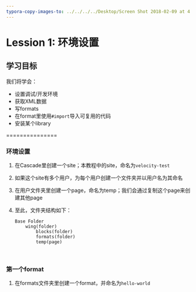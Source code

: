 ```yaml
---
typora-copy-images-to: ../../../../Desktop/Screen Shot 2018-02-09 at 4.22.51 PM.png
---
```


# Lession 1: 环境设置

## 学习目标

我们将学会：

* 设置调试/开发环境
* 获取XML数据
* 写formats
* 在format里使用`#import`导入可复用的代码
* 安装某个library

===============

### 环境设置

1. 在Cascade里创建一个site；本教程中的site，命名为`velocity-test`

2. 如果这个site有多个用户，为每个用户创建一个文件夹并以用户名为其命名

3. 在用户文件夹里创建一个page，命名为temp；我们会通过复制这个page来创建其他page

4. 至此，文件夹结构如下：

   ```shell
   Base Folder
       wing(folder)
           blocks(folder)
           formats(folder)
           temp(page)
   ```

   ​

### 第一个format

1. 在formats文件夹里创建一个format，并命名为`hello-world`

   ​